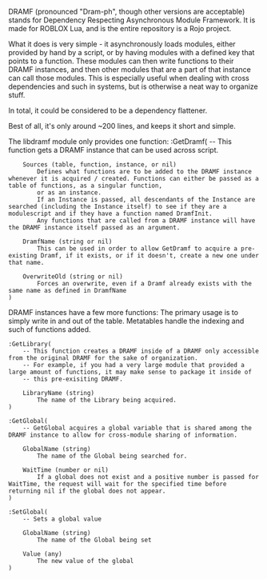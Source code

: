DRAMF (pronounced "Dram-ph", though other versions are acceptable) stands for Dependency Respecting Asynchronous Module Framework. It is made for ROBLOX Lua, and is the entire repository is a Rojo project.

What it does is very simple - it asynchronously loads modules, either provided by hand by a script, or by having modules with a defined key that points to a function.
These modules can then write functions to their DRAMF instances, and then other modules that are a part of that instance can call those modules. This is especially
useful when dealing with cross dependencies and such in systems, but is otherwise a neat way to organize stuff.

In total, it could be considered to be a dependency flattener.

Best of all, it's only around ~200 lines, and keeps it short and simple.

The libdramf module only provides one function:
    :GetDramf(
        -- This function gets a DRAMF instance that can be used across script.

        Sources (table, function, instance, or nil)
            Defines what functions are to be added to the DRAMF instance whenever it is acquired / created. Functions can either be passed as a table of functions, as a singular function,
            or as an instance.
            If an Instance is passed, all descendants of the Instance are searched (including the Instance itself) to see if they are a modulescript and if they have a function named DramfInit.
            Any functions that are called from a DRAMF instance will have the DRAMF instance itself passed as an argument.

        DramfName (string or nil)
            This can be used in order to allow GetDramf to acquire a pre-existing Dramf, if it exists, or if it doesn't, create a new one under that name.

        OverwriteOld (string or nil)
            Forces an overwrite, even if a Dramf already exists with the same name as defined in DramfName
    )

DRAMF instances have a few more functions:
    The primary usage is to simply write in and out of the table. Metatables handle the indexing and such of functions added.

    :GetLibrary(
        -- This function creates a DRAMF inside of a DRAMF only accessible from the original DRAMF for the sake of organization.
        -- For example, if you had a very large module that provided a large amount of functions, it may make sense to package it inside of 
        -- this pre-exisiting DRAMF.

        LibraryName (string)
            The name of the Library being acquired.
    )

    :GetGlobal(
        -- GetGlobal acquires a global variable that is shared among the DRAMF instance to allow for cross-module sharing of information.
        
        GlobalName (string)
            The name of the Global being searched for.

        WaitTime (number or nil)
            If a global does not exist and a positive number is passed for WaitTime, the request will wait for the specified time before returning nil if the global does not appear.
    )

    :SetGlobal(
        -- Sets a global value

        GlobalName (string)
            The name of the Global being set

        Value (any)
            The new value of the global
    )